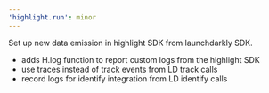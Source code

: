 ```yaml
---
'highlight.run': minor
---
```


Set up new data emission in highlight SDK from launchdarkly SDK.
* adds H.log function to report custom logs from the highlight SDK
* use traces instead of track events from LD track calls
* record logs for identify integration from LD identify calls
